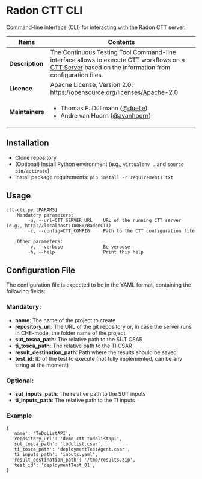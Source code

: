 # Radon CTT CLI

Command-line interface (CLI) for interacting with the Radon CTT server.

| Items | Contents |
| --- | --- |
| **Description** | The Continuous Testing Tool Command-line interface allows to execute CTT workflows on a [CTT Server](https://github.com/radon-h2020/radon-ctt) based on the information from configuration files. |
| **Licence**| Apache License, Version 2.0: https://opensource.org/licenses/Apache-2.0 |
| **Maintainers**| <ul><li>Thomas F. Düllmann ([@duelle](https://github.com/duelle)) </li><li>Andre van Hoorn ([@avanhoorn](https://github.com/avanhoorn)) </li></ul> |


## Installation

* Clone repository
* (Optional) Install Python environment (e.g., `virtualenv .` and `source bin/activate`)
* Install package requirements: `pip install -r requirements.txt`


## Usage
```
ctt-cli.py [PARAMS]
    Mandatory parameters:
        -u, --url=CTT_SERVER_URL    URL of the running CTT server (e.g., http://localhost:18080/RadonCTT)
        -c, --config=CTT_CONFIG     Path to the CTT configuration file
        
    Other parameters:    
        -v, --verbose               Be verbose
        -h, --help                  Print this help
```

## Configuration File

The configuration file is expected to be in the YAML format, containing the following fields:

### Mandatory:
* **name**: The name of the project to create
* **repository_url**: The URL of the git repository or, in case the server runs in CHE-mode, the folder name of the project
* **sut_tosca_path**: The relative path to the SUT CSAR
* **ti_tosca_path**: The relative path to the TI CSAR
* **result_destination_path**: Path where the results should be saved
* **test_id**: ID of the test to execute (not fully implemented, can be any string at the moment)

### Optional:
* **sut_inputs_path**: The relative path to the SUT inputs 
* **ti_inputs_path**: The relative path to the TI inputs

### Example 
```
{
  'name': 'ToDoListAPI',
  'repository_url': 'demo-ctt-todolistapi',
  'sut_tosca_path': 'todolist.csar',
  'ti_tosca_path': 'deploymentTestAgent.csar',
  'ti_inputs_path': 'inputs.yaml',
  'result_destination_path': '/tmp/results.zip',
  'test_id': 'deploymentTest_01',
}
```
